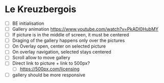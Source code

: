 # Le Kreuzbergois

- [ ] BE initialisation
- [ ] Gallery animation https://www.youtube.com/watch?v=PkADl0HubMY 
- [ ] If picture is in the middle of screen, it must be centered
- [ ] Draging of the gallery happens only over the pictures
- [ ] On Overlay open, center on selected picture
- [ ] On overlay navigation, selected stays centered
- [ ] Scroll allow to move gallery
- [ ] Direct link to picture + link to 500px? 
  - [ ] https://500px.com/licensing
- [ ] gallery should be more responsive
